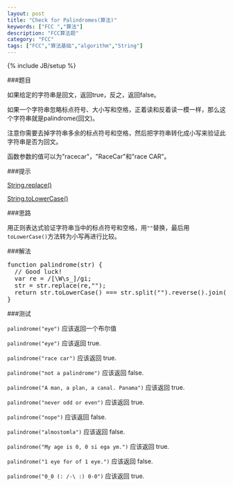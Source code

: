 ```yaml
---
layout: post
title: "Check for Palindromes(算法)"
keywords: ["FCC ","算法"]
description: "FCC算法题"
category: "FCC"
tags: ["FCC","算法基础","algorithm","String"]
---
```

{% include JB/setup %}

###题目

如果给定的字符串是回文，返回true，反之，返回false。

如果一个字符串忽略标点符号、大小写和空格，正着读和反着读一模一样，那么这个字符串就是palindrome(回文)。

注意你需要去掉字符串多余的标点符号和空格，然后把字符串转化成小写来验证此字符串是否为回文。

函数参数的值可以为"racecar"，"RaceCar"和"race CAR"。

###提示

[String.replace()](https://developer.mozilla.org/zh-CN/docs/Web/JavaScript/Reference/Global_Objects/String/replace)

[String.toLowerCase()](https://developer.mozilla.org/zh-CN/docs/Web/JavaScript/Reference/Global_Objects/String/toLowerCase)

###思路

用正则表达式验证字符串当中的标点符号和空格，用`""`替换，最后用`toLowerCase()`方法转为小写再进行比较。

###解法

<pre>
function palindrome(str) {
  // Good luck!
  var re = /[\W\s_]/gi;
  str = str.replace(re,"");
  return str.toLowerCase() === str.split("").reverse().join("").toLowerCase();
}
</pre>

###测试

`palindrome("eye")` 应该返回一个布尔值

`palindrome("eye")` 应该返回 true.

`palindrome("race car")` 应该返回 true.

`palindrome("not a palindrome")` 应该返回 false.

`palindrome("A man, a plan, a canal. Panama")` 应该返回 true.

`palindrome("never odd or even")` 应该返回 true.

`palindrome("nope")` 应该返回 false.

`palindrome("almostomla")` 应该返回 false.

`palindrome("My age is 0, 0 si ega ym.")` 应该返回 true.

`palindrome("1 eye for of 1 eye.")` 应该返回 false.

`palindrome("0_0 (: /-\ :) 0-0")` 应该返回 true.